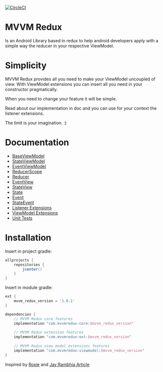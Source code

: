 [![CircleCI](https://circleci.com/gh/GabrielBrasileiro/mvvm-redux.svg?style=svg)](https://app.circleci.com/pipelines/github/GabrielBrasileiro/mvvm-redux?branch=master)

# MVVM Redux

Is an Android Library based in redux to help android developers apply with a simple way the reducer in your respective ViewModel.

# Simplicity

MVVM Redux provides all you need to make your ViewModel uncoupled of view. With ViewModel extensions you can insert all you need in your constructor pragmatically. 

When you need to change your feature it will be simple. 

Read about our implementation in doc and you can use for your context the listener extensions.

The limit is your imagination. :)

# Documentation

* [BaseViewModel](https://github.com/GabrielBrasileiro/mvvm-redux/wiki/1.-BaseViewModel)
* [StateViewModel](https://github.com/GabrielBrasileiro/mvvm-redux/wiki/2.-StateViewModel)
* [EventViewModel](https://github.com/GabrielBrasileiro/mvvm-redux/wiki/3.-EventViewModel)
* [ReducerScope](https://github.com/GabrielBrasileiro/mvvm-redux/wiki/4.-ReducerScope)
* [Reducer](https://github.com/GabrielBrasileiro/mvvm-redux/wiki/4.1.-Reducer)
* [EventView](https://github.com/GabrielBrasileiro/mvvm-redux/wiki/5.1.-EventView)
* [StateView](https://github.com/GabrielBrasileiro/mvvm-redux/wiki/6.1.-StateView)
* [State](https://github.com/GabrielBrasileiro/mvvm-redux/wiki/6.-State)
* [Event](https://github.com/GabrielBrasileiro/mvvm-redux/wiki/5.-Event)
* [StateEvent](https://github.com/GabrielBrasileiro/mvvm-redux/wiki/6.2.-StateEvent)
* [Listener Extensions](https://github.com/GabrielBrasileiro/mvvm-redux/wiki/7.-Listener-Extensions)
* [ViewModel Extensions](https://github.com/GabrielBrasileiro/mvvm-redux/wiki/8.-ViewModel-extensions)
* [Unit Tests](https://github.com/GabrielBrasileiro/mvvm-redux/wiki/9.-Unit-Tests)

# Installation

Insert in project gradle:

```groovy
allprojects {
    repositories {
        jcenter()
    }
}
```

Insert in module gradle:
```groovy
ext {
    mvvm_redux_version = '1.0.1'
}

dependencies {
    // MVVM Redux core features
    implementation "com.mvvmredux:core:$mvvm_redux_version"
    
    // MVVM Redux extension features
    implementation "com.mvvmredux:ext:$mvvm_redux_version"
    
    // MVVM Redux view model extensions features
    implementation "com.mvvmredux:viewmodel:$mvvm_redux_version"
}
```

Inspired by [Roxie](https://github.com/ww-tech/roxie) and [Jay Rambhia Article](https://jayrambhia.com/blog/android-redux-intro)
